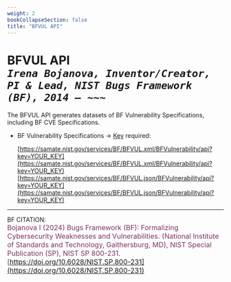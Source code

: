 ```yaml
---
weight: 2
bookCollapseSection: false
title: "BFVUL API"
---
```


<!-- Google tag (gtag.js) -->
<script async src="https://www.googletagmanager.com/gtag/js?id=G-PJ364XPP9F"></script>
<script>
  window.dataLayer = window.dataLayer || [];
  function gtag(){dataLayer.push(arguments);}
  gtag('js', new Date());

  gtag('config', 'G-PJ364XPP9F');
</script>

# BFVUL API <br/> _`Irena Bojanova, Inventor/Creator, PI & Lead, NIST Bugs Framework (BF), 2014 – ~~~`_

The BFVUL API generates datasets of BF Vulnerability Specifications, including BF CVE Specifications.

- BF Vulnerability Specifications &rarr; [Key](https://forms.gle/SRZyva5Vn1i4dQQ2A) required:

  [https://samate.nist.gov/services/BF/BFVUL.xml/BFVulnerability/api?key=YOUR_KEY](https://samate.nist.gov/services/BF/BFVUL.xml/BFVulnerability/api?key=YOUR_KEY)<br/>
  [https://samate.nist.gov/services/BF/BFVUL.json/BFVulnerability/api?key=YOUR_KEY](https://samate.nist.gov/services/BF/BFVUL.json/BFVulnerability/api?key=YOUR_KEY)

_________________________________

BF CITATION: <br/>
<l style="font-size: 16px; color: #7D3368"> Bojanova I (2024) Bugs Framework (BF): Formalizing Cybersecurity Weaknesses and Vulnerabilities. (National Institute of Standards and Technology, Gaithersburg, MD), NIST Special Publication (SP), NIST SP 800-231. [https://doi.org/10.6028/NIST.SP.800-231](https://doi.org/10.6028/NIST.SP.800-231)</l>  <br/>

